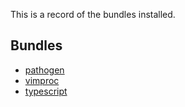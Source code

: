 
This is a record of the bundles installed.

Bundles
-------

* [pathogen](https://github.com/tpope/vim-pathogen)
* [vimproc](https://github.com/Shougo/vimproc)
* [typescript](https://github.com/leafgarland/typescript-vim)

